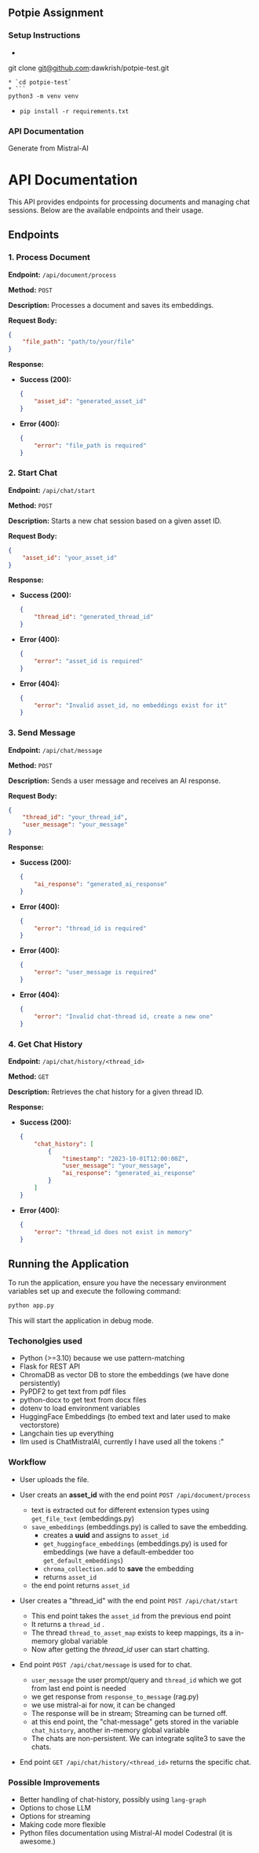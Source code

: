## Potpie Assignment

### Setup Instructions

* ```
git clone git@github.com:dawkrish/potpie-test.git
```
* `cd potpie-test`
* ```
python3 -m venv venv
```
* `pip install -r requirements.txt`

### API Documentation
Generate from Mistral-AI

# API Documentation

This API provides endpoints for processing documents and managing chat sessions. Below are the available endpoints and their usage.

## Endpoints

### 1. Process Document

**Endpoint:** `/api/document/process`

**Method:** `POST`

**Description:** Processes a document and saves its embeddings.

**Request Body:**
```json
{
    "file_path": "path/to/your/file"
}
```

**Response:**
- **Success (200):**
  ```json
  {
      "asset_id": "generated_asset_id"
  }
  ```
- **Error (400):**
  ```json
  {
      "error": "file_path is required"
  }
  ```

### 2. Start Chat

**Endpoint:** `/api/chat/start`

**Method:** `POST`

**Description:** Starts a new chat session based on a given asset ID.

**Request Body:**
```json
{
    "asset_id": "your_asset_id"
}
```

**Response:**
- **Success (200):**
  ```json
  {
      "thread_id": "generated_thread_id"
  }
  ```
- **Error (400):**
  ```json
  {
      "error": "asset_id is required"
  }
  ```
- **Error (404):**
  ```json
  {
      "error": "Invalid asset_id, no embeddings exist for it"
  }
  ```

### 3. Send Message

**Endpoint:** `/api/chat/message`

**Method:** `POST`

**Description:** Sends a user message and receives an AI response.

**Request Body:**
```json
{
    "thread_id": "your_thread_id",
    "user_message": "your_message"
}
```

**Response:**
- **Success (200):**
  ```json
  {
      "ai_response": "generated_ai_response"
  }
  ```
- **Error (400):**
  ```json
  {
      "error": "thread_id is required"
  }
  ```
- **Error (400):**
  ```json
  {
      "error": "user_message is required"
  }
  ```
- **Error (404):**
  ```json
  {
      "error": "Invalid chat-thread id, create a new one"
  }
  ```

### 4. Get Chat History

**Endpoint:** `/api/chat/history/<thread_id>`

**Method:** `GET`

**Description:** Retrieves the chat history for a given thread ID.

**Response:**
- **Success (200):**
  ```json
  {
      "chat_history": [
          {
              "timestamp": "2023-10-01T12:00:00Z",
              "user_message": "your_message",
              "ai_response": "generated_ai_response"
          }
      ]
  }
  ```
- **Error (400):**
  ```json
  {
      "error": "thread_id does not exist in memory"
  }
  ```

## Running the Application

To run the application, ensure you have the necessary environment variables set up and execute the following command:

```bash
python app.py
```

This will start the application in debug mode.

### Techonolgies used

* Python (>=3.10) because we use pattern-matching
* Flask for REST API
* ChromaDB as vector DB to store the embeddings (we have done persistently)
* PyPDF2 to get text from pdf files
* python-docx to get text from docx files
* dotenv to load environment variables 
* HuggingFace Embeddings (to embed text and later used to make vectorstore)
* Langchain ties up everything
* llm used is ChatMistralAI, currently I have used all the tokens :"


### Workflow
* User uploads the file.

* User creats an **asset_id** with the end point `POST /api/document/process`
    * text is extracted out for different extension types using `get_file_text` (embeddings.py)
    * `save_embeddings` (embeddings.py) is called to save the embedding.
        * creates a **uuid** and assigns to `asset_id`
        * `get_huggingface_embeddings` (embeddings.py) is used for embeddings (we have a default-embedder too `get_default_embeddings`)
        * `chroma_collection.add` to **save** the embedding
        * returns `asset_id`
    * the end point returns `asset_id`

* User creates a "thread_id" with the end point `POST /api/chat/start`
    * This end point takes the `asset_id` from the previous end point
    * It returns a `thread_id` .
    * The thread `thread_to_asset_map` exists to keep mappings, its a in-memory global variable
    * Now after getting the *thread_id* user can start chatting.

* End point `POST /api/chat/message` is used for to chat.
    * `user_message` the user prompt/query and `thread_id` which we got from last end point is needed
    * we get response from `response_to_message` (rag.py)
    * we use mistral-ai for now, it can be changed
    * The response will be in stream;  Streaming can be turned off.
    * at this end point, the "chat-message" gets stored in the variable `chat_history`, another in-memory global variable
    * The chats are non-persistent. We can integrate sqlite3 to save the chats.

* End point `GET /api/chat/history/<thread_id>` returns the specific chat.

### Possible Improvements
* Better handling of chat-history, possibly using `lang-graph`
* Options to chose LLM
* Options for streaming
* Making code more flexible
* Python files documentation using Mistral-AI model Codestral (it is awesome.)